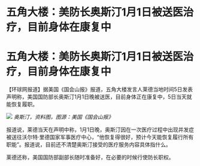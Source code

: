 # 五角大楼：美防长奥斯汀1月1日被送医治疗，目前身体在康复中

# 五角大楼：美防长奥斯汀1月1日被送医治疗，目前身体在康复中

【环球网报道】据美国《国会山报》报道，五角大楼发言人莱德当地时间5日发表声明称，美国国防部长奥斯汀1月1日晚被送医，目前身体正在康复中，5日当天就能恢复履职。

![](https://inews.gtimg.com/om_bt/OjGOfEd5DROiwt5SvQxpnWtW8KAChvEXZbEzHz2_yG-c0AA/1000)
_奥斯汀，资料图，图源：美国《国会山报》_

报道说，莱德当天在声明中称，1月1日晚，奥斯汀因在一次医疗过程中出现并发症被送往沃尔特·里德国家军事医疗中心，“他恢复得很好，预计今天能恢复履行所有职能”。报道说，目前还不清楚奥斯汀接受的医疗服务内容具体指什么。

莱德还称，美国国防部副部长随时准备好，在必要的时候行使防长职权。

